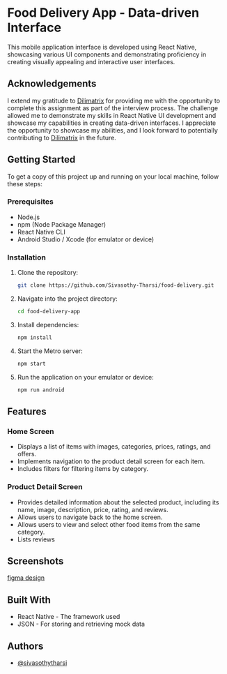 
# Food Delivery App - Data-driven Interface

This mobile application interface is developed using React Native, showcasing various UI components and demonstrating proficiency in creating visually appealing and interactive user interfaces.


## Acknowledgements

I extend my gratitude to [Dilimatrix]((https://www.dilimatrix.com/)) for providing me with the opportunity to complete this assignment as part of the interview process. The challenge allowed me to demonstrate my skills in React Native UI development and showcase my capabilities in creating data-driven interfaces. I appreciate the opportunity to showcase my abilities, and I look forward to potentially contributing to [Dilimatrix]((https://www.dilimatrix.com/)) in the future.



## Getting Started

To get a copy of this project up and running on your local machine, follow these steps:
### Prerequisites

- Node.js
- npm (Node Package Manager)
- React Native CLI
- Android Studio / Xcode (for emulator or device)
### Installation

1. Clone the repository:
   ```sh
   git clone https://github.com/Sivasothy-Tharsi/food-delivery.git
2. Navigate into the project directory:
    ```sh
    cd food-delivery-app
3. Install dependencies:
    ```sh
    npm install
4. Start the Metro server:
    ```sh
    npm start
5. Run the application on your emulator or device:
    ```sh
    npm run android
## Features
### Home Screen
- Displays a list of items with images, categories, prices, ratings, and offers.
- Implements navigation to the product detail screen for each item.
- Includes filters for filtering items by category.

### Product Detail Screen
- Provides detailed information about the selected product, including its name, image, description, price, rating, and reviews.
- Allows users to navigate back to the home screen.
- Allows users to view and select other food items from the same category.
- Lists reviews 

## Screenshots
[figma design](![figma](https://github.com/Sivasothy-Tharsi/EE5454_2024_22_CE/assets/139625381/78be5aab-3961-435b-acc7-6426f0fef9aa)
)
## Built With
- React Native - The framework used
- JSON - For storing and retrieving mock data
## Authors

- [@sivasothytharsi](https://github.com/Sivasothy-Tharsi)


